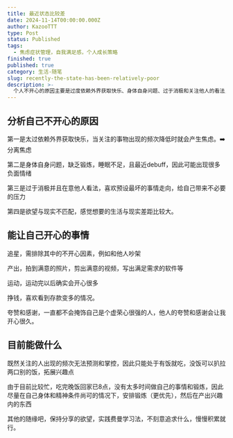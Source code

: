 ```yaml
---
title: 最近状态比较差
date: 2024-11-14T00:00:00.000Z
author: KazooTTT
type: Post
status: Published
tags:
  - 焦虑症状管理，自我满足感，个人成长策略
finished: true
published: true
category: 生活-随笔
slug: recently-the-state-has-been-relatively-poor
description: >-
  个人不开心的原因主要是过度依赖外界获取快乐、身体自身问题、过于消极和关注他人的看法，以及欲望与现实不匹配。可以让自己开心的事情包括追星、产出、运动、挣钱和夸赞感谢。面对当下不确定的未来，目前可以安排锻炼和产出兴趣活动，保持分享的欲望以及实践费曼学习法，渐进式地提升身心健康和生活满意度。
---
```


## 分析自己不开心的原因  

第一是太过依赖外界获取快乐，当关注的事物出现的频次降低时就会产生焦虑。➡️分离焦虑

第二是身体自身问题，缺乏锻炼，睡眠不足，且最近debuff，因此可能出现很多负面情绪

第三是过于消极并且在意他人看法，喜欢预设最坏的事情走向，给自己带来不必要的压力 ​​​

第四是欲望与现实不匹配，感觉想要的生活与现实差距比较大。

## 能让自己开心的事情  

追星，需排除其中的不开心因素，例如和他人吵架

产出，拍到满意的照片，剪出满意的视频，写出满足需求的软件等

运动，运动完以后确实会开心很多

挣钱，喜欢看到存款变多的情况。

夸赞和感谢，一直都不会掩饰自己是个虚荣心很强的人，他人的夸赞和感谢会让我开心很久。

## 目前能做什么  

既然关注的人出现的频次无法预测和掌控，因此只能处于有饭就吃，没饭可以扒拉两口别的饭，拓展兴趣点  

由于目前比较忙，吃完晚饭回家已8点，没有太多时间做自己的事情和锻炼，因此尽量在自己身体和精神条件尚可的情况下，安排锻炼（更优先），然后在产出兴趣内的东西  

其他的随缘吧，保持分享的欲望，实践费曼学习法，不刻意追求什么，慢慢积累就行。
